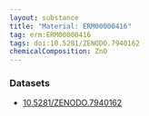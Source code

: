 ```yaml
---
layout: substance
title: "Material: ERM00000416"
tag: erm:ERM00000416
tags: doi:10.5281/ZENODO.7940162
chemicalComposition: ZnO
---
```


### Datasets

* [10.5281/ZENODO.7940162](https://doi.org/10.5281/ZENODO.7940162)
